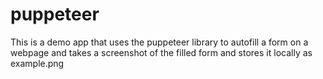 # puppeteer

This is a demo app that uses the puppeteer library to autofill a form on a webpage and takes a screenshot of the filled form and stores it locally as example.png
